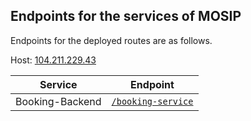 ## Endpoints for the services of MOSIP

Endpoints for the deployed routes are as follows.

Host: [104.211.229.43](http://104.211.229.43/)

| Service         | Endpoint                                                     |
|-----------------|--------------------------------------------------------------|
| Booking-Backend | [`/booking-service`](http://104.211.229.43/booking-service/) |
